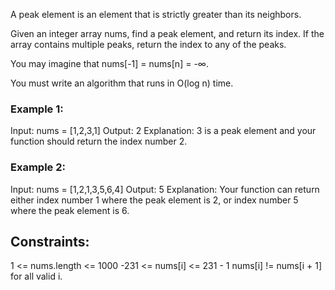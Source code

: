 A peak element is an element that is strictly greater than its neighbors.

Given an integer array nums, find a peak element, and return its index. If the array contains multiple peaks, return the index to any of the peaks.

You may imagine that nums[-1] = nums[n] = -∞.

You must write an algorithm that runs in O(log n) time.

 

### Example 1:

Input: nums = [1,2,3,1]
Output: 2
Explanation: 3 is a peak element and your function should return the index number 2.
### Example 2:

Input: nums = [1,2,1,3,5,6,4]
Output: 5
Explanation: Your function can return either index number 1 where the peak element is 2, or index number 5 where the peak element is 6.
 

## Constraints:

1 <= nums.length <= 1000
-231 <= nums[i] <= 231 - 1
nums[i] != nums[i + 1] for all valid i.
